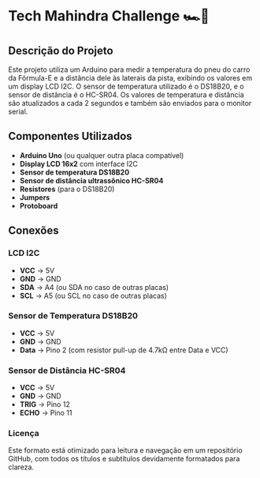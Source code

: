 # Tech Mahindra Challenge 🏎️🩵

## Descrição do Projeto

Este projeto utiliza um Arduino para medir a temperatura do pneu do carro da Fórmula-E e a distância dele às laterais da pista, exibindo os valores em um display LCD I2C. O sensor de temperatura utilizado é o DS18B20, e o sensor de distância é o HC-SR04. Os valores de temperatura e distância são atualizados a cada 2 segundos e também são enviados para o monitor serial.

## Componentes Utilizados

- **Arduino Uno** (ou qualquer outra placa compatível)
- **Display LCD 16x2** com interface I2C
- **Sensor de temperatura DS18B20**
- **Sensor de distância ultrassônico HC-SR04**
- **Resistores** (para o DS18B20)
- **Jumpers**
- **Protoboard**

## Conexões

### LCD I2C

- **VCC** -> 5V
- **GND** -> GND
- **SDA** -> A4 (ou SDA no caso de outras placas)
- **SCL** -> A5 (ou SCL no caso de outras placas)

### Sensor de Temperatura DS18B20

- **VCC** -> 5V
- **GND** -> GND
- **Data** -> Pino 2 (com resistor pull-up de 4.7kΩ entre Data e VCC)

### Sensor de Distância HC-SR04

- **VCC** -> 5V
- **GND** -> GND
- **TRIG** -> Pino 12
- **ECHO** -> Pino 11

### Licença

Este formato está otimizado para leitura e navegação em um repositório GitHub, com todos os títulos e subtítulos devidamente formatados para clareza.
